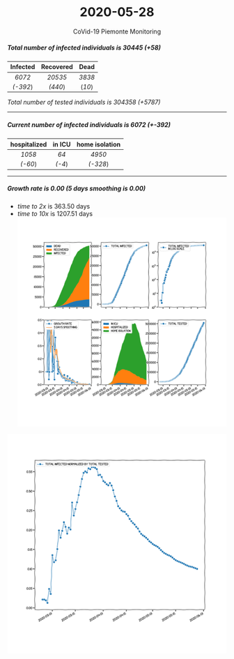 <div align='center'>

# 2020-05-28
CoVid-19 Piemonte Monitoring
</div>

##### Total number of infected individuals is 30445 (+58)
Infected | Recovered | Dead
:---: | :---: | :---:
*6072* | *20535* | *3838*
*(-392*) | *(440*) | (*10*)

*Total number of tested individuals is 304358 (+5787)*
***
##### Current number of infected individuals is 6072 (+-392)
hospitalized | in ICU | home isolation
:---: | :---: | :---:
*1058* |*64* |*4950*
*(-60*) |*(-4*) |*(-328*)
***
##### Growth rate is 0.00 (5 days smoothing is 0.00)
- *time to 2x* is 363.50 days
- *time to 10x* is 1207.51 days
![stats][stats]

![infected_normalized][infected_normalized]

[stats]: stats_Piemonte.png
[infected_normalized]: infected_normalized_Piemonte.png
